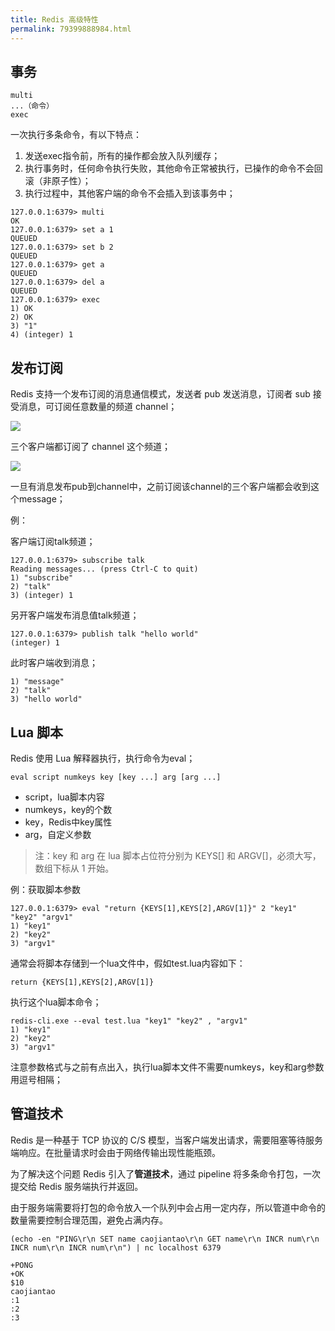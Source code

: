 ```yaml
---
title: Redis 高级特性
permalink: 79399888984.html
---
```


## 事务

```
multi
...（命令）
exec
```

一次执行多条命令，有以下特点：

1. 发送exec指令前，所有的操作都会放入队列缓存；
2. 执行事务时，任何命令执行失败，其他命令正常被执行，已操作的命令不会回滚（非原子性）；
3. 执行过程中，其他客户端的命令不会插入到该事务中；

```
127.0.0.1:6379> multi
OK
127.0.0.1:6379> set a 1
QUEUED
127.0.0.1:6379> set b 2
QUEUED
127.0.0.1:6379> get a
QUEUED
127.0.0.1:6379> del a
QUEUED
127.0.0.1:6379> exec
1) OK
2) OK
3) "1"
4) (integer) 1
```

## 发布订阅

Redis 支持一个发布订阅的消息通信模式，发送者 pub 发送消息，订阅者 sub 接受消息，可订阅任意数量的频道 channel；

![](http://image.caojiantao.site:38080/b1ed19ea5252410359dddf59fcc0edb6.png)

三个客户端都订阅了 channel 这个频道；

![](http://image.caojiantao.site:38080/ba6dedbb00246fc7016fd630e51201c0.png)

一旦有消息发布pub到channel中，之前订阅该channel的三个客户端都会收到这个message；

例：

客户端订阅talk频道；

```
127.0.0.1:6379> subscribe talk
Reading messages... (press Ctrl-C to quit)
1) "subscribe"
2) "talk"
3) (integer) 1
```

另开客户端发布消息值talk频道；

```
127.0.0.1:6379> publish talk "hello world"
(integer) 1
```

此时客户端收到消息；

```
1) "message"
2) "talk"
3) "hello world"
```

## Lua 脚本

Redis 使用 Lua 解释器执行，执行命令为eval；

```
eval script numkeys key [key ...] arg [arg ...]
```

- script，lua脚本内容
- numkeys，key的个数
- key，Redis中key属性
- arg，自定义参数

> 注：key 和 arg 在 lua 脚本占位符分别为 KEYS[] 和 ARGV[]，必须大写，数组下标从 1 开始。

例：获取脚本参数

```
127.0.0.1:6379> eval "return {KEYS[1],KEYS[2],ARGV[1]}" 2 "key1" "key2" "argv1"
1) "key1"
2) "key2"
3) "argv1"
```

通常会将脚本存储到一个lua文件中，假如test.lua内容如下：

```
return {KEYS[1],KEYS[2],ARGV[1]}
```

执行这个lua脚本命令；

```
redis-cli.exe --eval test.lua "key1" "key2" , "argv1"
1) "key1"
2) "key2"
3) "argv1"
```

注意参数格式与之前有点出入，执行lua脚本文件不需要numkeys，key和arg参数用逗号相隔；

## 管道技术

Redis 是一种基于 TCP 协议的 C/S 模型，当客户端发出请求，需要阻塞等待服务端响应。在批量请求时会由于网络传输出现性能瓶颈。

为了解决这个问题 Redis 引入了**管道技术**，通过 pipeline 将多条命令打包，一次提交给 Redis 服务端执行并返回。

由于服务端需要将打包的命令放入一个队列中会占用一定内存，所以管道中命令的数量需要控制合理范围，避免占满内存。

```
(echo -en "PING\r\n SET name caojiantao\r\n GET name\r\n INCR num\r\n INCR num\r\n INCR num\r\n") | nc localhost 6379

+PONG
+OK
$10
caojiantao
:1
:2
:3
```

